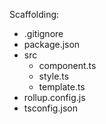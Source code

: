Scaffolding:
  * .gitignore
  * package.json
  * src
    * component.ts
    * style.ts
    * template.ts
  * rollup.config.js
  * tsconfig.json
